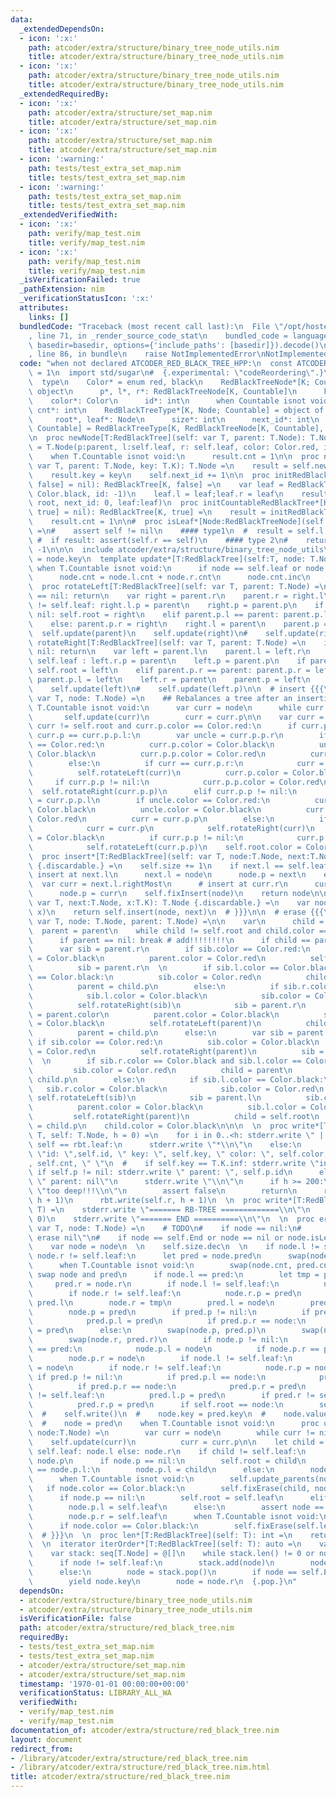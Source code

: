 ```yaml
---
data:
  _extendedDependsOn:
  - icon: ':x:'
    path: atcoder/extra/structure/binary_tree_node_utils.nim
    title: atcoder/extra/structure/binary_tree_node_utils.nim
  - icon: ':x:'
    path: atcoder/extra/structure/binary_tree_node_utils.nim
    title: atcoder/extra/structure/binary_tree_node_utils.nim
  _extendedRequiredBy:
  - icon: ':x:'
    path: atcoder/extra/structure/set_map.nim
    title: atcoder/extra/structure/set_map.nim
  - icon: ':x:'
    path: atcoder/extra/structure/set_map.nim
    title: atcoder/extra/structure/set_map.nim
  - icon: ':warning:'
    path: tests/test_extra_set_map.nim
    title: tests/test_extra_set_map.nim
  - icon: ':warning:'
    path: tests/test_extra_set_map.nim
    title: tests/test_extra_set_map.nim
  _extendedVerifiedWith:
  - icon: ':x:'
    path: verify/map_test.nim
    title: verify/map_test.nim
  - icon: ':x:'
    path: verify/map_test.nim
    title: verify/map_test.nim
  _isVerificationFailed: true
  _pathExtension: nim
  _verificationStatusIcon: ':x:'
  attributes:
    links: []
  bundledCode: "Traceback (most recent call last):\n  File \"/opt/hostedtoolcache/Python/3.9.6/x64/lib/python3.9/site-packages/onlinejudge_verify/documentation/build.py\"\
    , line 71, in _render_source_code_stat\n    bundled_code = language.bundle(stat.path,\
    \ basedir=basedir, options={'include_paths': [basedir]}).decode()\n  File \"/opt/hostedtoolcache/Python/3.9.6/x64/lib/python3.9/site-packages/onlinejudge_verify/languages/nim.py\"\
    , line 86, in bundle\n    raise NotImplementedError\nNotImplementedError\n"
  code: "when not declared ATCODER_RED_BLACK_TREE_HPP:\n  const ATCODER_RED_BLACK_TREE_HPP*\
    \ = 1\n  import std/sugar\n#  {.experimental: \"codeReordering\".}\n  {.push inline.}\n\
    \  type\n    Color* = enum red, black\n    RedBlackTreeNode*[K; Countable] = ref\
    \ object\n      p*, l*, r*: RedBlackTreeNode[K, Countable]\n      key*: K\n  \
    \    color*: Color\n      id*: int\n      when Countable isnot void:\n       \
    \ cnt*: int\n    RedBlackTreeType*[K, Node; Countable] = object of RootObj\n \
    \     root*, leaf*: Node\n      size*: int\n      next_id*: int\n    RedBlackTree*[K;\
    \ Countable] = RedBlackTreeType[K, RedBlackTreeNode[K, Countable], Countable]\n\
    \n  proc newNode[T:RedBlackTree](self: var T, parent: T.Node): T.Node =\n    result\
    \ = T.Node(p:parent, l:self.leaf, r: self.leaf, color: Color.red, id: self.next_id)\n\
    \    when T.Countable isnot void:\n      result.cnt = 1\n\n  proc newNode[T:RedBlackTree](self:\
    \ var T, parent: T.Node, key: T.K): T.Node =\n    result = self.newNode(parent)\n\
    \    result.key = key\n    self.next_id += 1\n\n  proc initRedBlackTree*[K](root:RedBlackTreeNode[K,\
    \ false] = nil): RedBlackTree[K, false] =\n    var leaf = RedBlackTreeNode[K](color:\
    \ Color.black, id: -1)\n    leaf.l = leaf;leaf.r = leaf\n    result = RedBlackTree[K](root:\
    \ root, next_id: 0, leaf:leaf)\n  proc initCountableRedBlackTree*[K](root:RedBlackTreeNode[K,\
    \ true] = nil): RedBlackTree[K, true] =\n    result = initRedBlackTree[K](root)\n\
    \    result.cnt = 1\n\n#  proc isLeaf*[Node:RedBlackTreeNode](self: Node):bool\
    \ =\n#    assert self != nil\n    #### type1\n  #  result = self.l == self\n \
    \ #  if result: assert(self.r == self)\n    #### type 2\n#    return self.id ==\
    \ -1\n\n\n  include atcoder/extra/structure/binary_tree_node_utils\n\n  proc `*`*[T:RedBlackTreeNode](node:T):auto\
    \ = node.key\n  template update*[T:RedBlackTree](self:T, node: T.Node) =\n   \
    \ when T.Countable isnot void:\n      if node == self.leaf or node == nil: return\n\
    \      node.cnt = node.l.cnt + node.r.cnt\n      node.cnt.inc\n    discard\n\n\
    \  proc rotateLeft[T:RedBlackTree](self: var T, parent: T.Node) =\n    if parent\
    \ == nil: return\n    var right = parent.r\n    parent.r = right.l\n    if right.l\
    \ != self.leaf: right.l.p = parent\n    right.p = parent.p\n    if parent.p ==\
    \ nil: self.root = right\n    elif parent.p.l == parent: parent.p.l = right\n\
    \    else: parent.p.r = right\n    right.l = parent\n    parent.p = right\n  \
    \  self.update(parent)\n    self.update(right)\n#    self.update(right.p)\n  proc\
    \ rotateRight[T:RedBlackTree](self: var T, parent: T.Node) =\n    if parent ==\
    \ nil: return\n    var left = parent.l\n    parent.l = left.r\n    if left.r !=\
    \ self.leaf : left.r.p = parent\n    left.p = parent.p\n    if parent.p == nil:\
    \ self.root = left\n    elif parent.p.r == parent: parent.p.r = left\n    else:\
    \ parent.p.l = left\n    left.r = parent\n    parent.p = left\n    self.update(parent)\n\
    \    self.update(left)\n#    self.update(left.p)\n\n  # insert {{{\n  proc fixInsert[T:RedBlackTree](self:\
    \ var T, node: T.Node) =\n    ## Rebalances a tree after an insertion\n    if\
    \ T.Countable isnot void:\n      var curr = node\n      while curr != nil:\n \
    \       self.update(curr)\n        curr = curr.p\n\n    var curr = node\n    while\
    \ curr != self.root and curr.p.color == Color.red:\n      if curr.p.p != nil and\
    \ curr.p == curr.p.p.l:\n        var uncle = curr.p.p.r\n        if uncle.color\
    \ == Color.red:\n          curr.p.color = Color.black\n          uncle.color =\
    \ Color.black\n          curr.p.p.color = Color.red\n          curr = curr.p.p\n\
    \        else:\n          if curr == curr.p.r:\n            curr = curr.p\n  \
    \          self.rotateLeft(curr)\n          curr.p.color = Color.black\n     \
    \     if curr.p.p != nil:\n            curr.p.p.color = Color.red\n          \
    \  self.rotateRight(curr.p.p)\n      elif curr.p.p != nil:\n        var uncle\
    \ = curr.p.p.l\n        if uncle.color == Color.red:\n          curr.p.color =\
    \ Color.black\n          uncle.color = Color.black\n          curr.p.p.color =\
    \ Color.red\n          curr = curr.p.p\n        else:\n          if curr == curr.p.l:\n\
    \            curr = curr.p\n            self.rotateRight(curr)\n          curr.p.color\
    \ = Color.black\n          if curr.p.p != nil:\n            curr.p.p.color = Color.red\n\
    \            self.rotateLeft(curr.p.p)\n    self.root.color = Color.black\n\n\n\
    \  proc insert*[T:RedBlackTree](self: var T, node:T.Node, next:T.Node): T.Node\
    \ {.discardable.} =\n    self.size += 1\n    if next.l == self.leaf:\n      #\
    \ insert at next.l\n      next.l = node\n      node.p = next\n    else:\n    \
    \  var curr = next.l.rightMost\n      # insert at curr.r\n      curr.r = node\n\
    \      node.p = curr\n    self.fixInsert(node)\n    return node\n\n  proc insert*[T:RedBlackTree](self:\
    \ var T, next:T.Node, x:T.K): T.Node {.discardable.} =\n    var node = self.newNode(T.Node(nil),\
    \ x)\n    return self.insert(node, next)\n  # }}}\n\n  # erase {{{\n  proc fixErase*[T:RedBlackTree](self:\
    \ var T, node: T.Node, parent: T.Node) =\n\n    var\n      child = node\n    \
    \  parent = parent\n    while child != self.root and child.color == Color.black:\n\
    \      if parent == nil: break # add!!!!!!!!\n      if child == parent.l:\n  \
    \      var sib = parent.r\n        if sib.color == Color.red:\n          sib.color\
    \ = Color.black\n          parent.color = Color.red\n          self.rotateLeft(parent)\n\
    \          sib = parent.r\n  \n        if sib.l.color == Color.black and sib.r.color\
    \ == Color.black:\n          sib.color = Color.red\n          child = parent\n\
    \          parent = child.p\n        else:\n          if sib.r.color == Color.black:\n\
    \            sib.l.color = Color.black\n            sib.color = Color.red\n  \
    \          self.rotateRight(sib)\n            sib = parent.r\n          sib.color\
    \ = parent.color\n          parent.color = Color.black\n          sib.r.color\
    \ = Color.black\n          self.rotateLeft(parent)\n          child = self.root\n\
    \          parent = child.p\n      else:\n        var sib = parent.l\n       \
    \ if sib.color == Color.red:\n          sib.color = Color.black\n          parent.color\
    \ = Color.red\n          self.rotateRight(parent)\n          sib = parent.l\n\
    \  \n        if sib.r.color == Color.black and sib.l.color == Color.black:\n \
    \         sib.color = Color.red\n          child = parent\n          parent =\
    \ child.p\n        else:\n          if sib.l.color == Color.black:\n         \
    \   sib.r.color = Color.black\n            sib.color = Color.red\n           \
    \ self.rotateLeft(sib)\n            sib = parent.l\n          sib.color = parent.color\n\
    \          parent.color = Color.black\n          sib.l.color = Color.black\n \
    \         self.rotateRight(parent)\n          child = self.root\n          parent\
    \ = child.p\n    child.color = Color.black\n\n\n  \n  proc write*[T:RedBlackTree](rbt:\
    \ T, self: T.Node, h = 0) =\n    for i in 0..<h: stderr.write \" | \"\n    if\
    \ self == rbt.leaf:\n      stderr.write \"*\\n\"\n    else:\n      stderr.write\
    \ \"id: \",self.id, \" key: \", self.key, \" color: \", self.color, \" cnt: \"\
    , self.cnt, \" \"\n  #    if self.key == T.K.inf: stderr.write \"inf\"\n     \
    \ if self.p != nil: stderr.write \" parent: \", self.p.id\n      else: stderr.write\
    \ \" parent: nil\"\n      stderr.write \"\\n\"\n      if h >= 200:\n        stderr.write\
    \ \"too deep!!!\\n\"\n        assert false\n        return\n      rbt.write(self.l,\
    \ h + 1)\n      rbt.write(self.r, h + 1)\n  \n  proc write*[T:RedBlackTree](self:\
    \ T) =\n    stderr.write \"======= RB-TREE =============\\n\"\n    self.write(self.root,\
    \ 0)\n    stderr.write \"======= END ==========\\n\"\n  \n  proc erase*[T:RedBlackTree](self:\
    \ var T, node: T.Node) =\n    # TODO\n#    if node == nil:\n#      echo \"warning:\
    \ erase nil\"\n#    if node == self.End or node == nil or node.isLeaf: return\n\
    \    var node = node\n  \n    self.size.dec\n  \n    if node.l != self.leaf and\
    \ node.r != self.leaf:\n      let pred = node.pred\n      swap(node.color, pred.color)\n\
    \      when T.Countable isnot void:\n        swap(node.cnt, pred.cnt)\n      #\
    \ swap node and pred\n      if node.l == pred:\n        let tmp = pred.r\n   \
    \     pred.r = node.r\n        if node.l != self.leaf:\n          node.l.p = pred\n\
    \        if node.r != self.leaf:\n          node.r.p = pred\n        node.l =\
    \ pred.l\n        node.r = tmp\n        pred.l = node\n        pred.p = node.p\n\
    \        node.p = pred\n        if pred.p != nil:\n          if pred.p.l == node:\n\
    \            pred.p.l = pred\n          if pred.p.r == node:\n            pred.p.r\
    \ = pred\n      else:\n        swap(node.p, pred.p)\n        swap(node.l, pred.l)\n\
    \        swap(node.r, pred.r)\n        if node.p != nil:\n          if node.p.l\
    \ == pred:\n            node.p.l = node\n          if node.p.r == pred:\n    \
    \        node.p.r = node\n        if node.l != self.leaf:\n          node.l.p\
    \ = node\n        if node.r != self.leaf:\n          node.r.p = node\n       \
    \ if pred.p != nil:\n          if pred.p.l == node:\n            pred.p.l = pred\n\
    \          if pred.p.r == node:\n            pred.p.r = pred\n        if pred.l\
    \ != self.leaf:\n          pred.l.p = pred\n        if pred.r != self.leaf:\n\
    \          pred.r.p = pred\n      if self.root == node:\n        self.root = pred\n\
    \  #    self.write()\n  #    node.key = pred.key\n  #    node.value = pred.value\n\
    \  #    node = pred\n    when T.Countable isnot void:\n      proc update_parents(self:T,\
    \ node:T.Node) =\n        var curr = node\n        while curr != nil:\n      \
    \    self.update(curr)\n          curr = curr.p\n\n    let child = if node.l !=\
    \ self.leaf: node.l else: node.r\n    if child != self.leaf:\n      child.p =\
    \ node.p\n      if node.p == nil:\n        self.root = child\n      elif node\
    \ == node.p.l:\n        node.p.l = child\n      else:\n        node.p.r = child\n\
    \      when T.Countable isnot void:\n        self.update_parents(node.p)\n   \
    \   if node.color == Color.black:\n        self.fixErase(child, node.p)\n    else:\n\
    \      if node.p == nil:\n        self.root = self.leaf\n      elif node == node.p.l:\n\
    \        node.p.l = self.leaf\n      else:\n        assert node == node.p.r\n\
    \        node.p.r = self.leaf\n      when T.Countable isnot void:\n        self.update_parents(node.p)\n\
    \      if node.color == Color.black:\n        self.fixErase(self.leaf, node.p)\n\
    \  # }}}\n  \n  proc len*[T:RedBlackTree](self: T): int =\n    return self.size\n\
    \  \n  iterator iterOrder*[T:RedBlackTree](self: T): auto =\n    var node = self.root\n\
    \    var stack: seq[T.Node] = @[]\n    while stack.len() != 0 or node != self.leaf:\n\
    \      if node != self.leaf:\n        stack.add(node)\n        node = node.l\n\
    \      else:\n        node = stack.pop()\n        if node == self.End: break\n\
    \        yield node.key\n        node = node.r\n  {.pop.}\n"
  dependsOn:
  - atcoder/extra/structure/binary_tree_node_utils.nim
  - atcoder/extra/structure/binary_tree_node_utils.nim
  isVerificationFile: false
  path: atcoder/extra/structure/red_black_tree.nim
  requiredBy:
  - tests/test_extra_set_map.nim
  - tests/test_extra_set_map.nim
  - atcoder/extra/structure/set_map.nim
  - atcoder/extra/structure/set_map.nim
  timestamp: '1970-01-01 00:00:00+00:00'
  verificationStatus: LIBRARY_ALL_WA
  verifiedWith:
  - verify/map_test.nim
  - verify/map_test.nim
documentation_of: atcoder/extra/structure/red_black_tree.nim
layout: document
redirect_from:
- /library/atcoder/extra/structure/red_black_tree.nim
- /library/atcoder/extra/structure/red_black_tree.nim.html
title: atcoder/extra/structure/red_black_tree.nim
---
```

